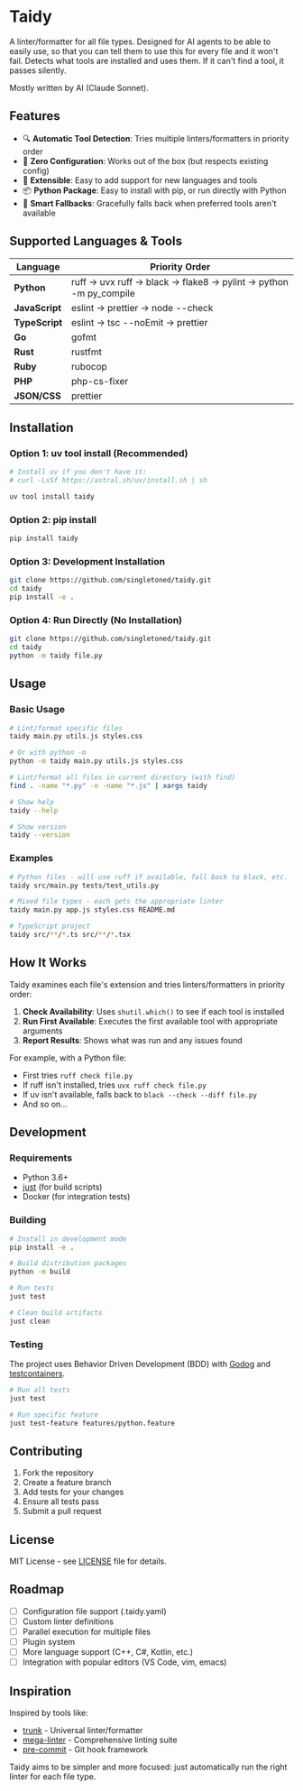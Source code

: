 # Taidy

A linter/formatter for all file types. Designed for AI agents to be able to easily use, so that you can tell them to use this for every file and it won't fail. Detects what tools are installed and uses them. If it can't find a tool, it passes silently.

Mostly written by AI (Claude Sonnet).

## Features

- 🔍 **Automatic Tool Detection**: Tries multiple linters/formatters in priority order
- 🚀 **Zero Configuration**: Works out of the box (but respects existing config)
- 🔧 **Extensible**: Easy to add support for new languages and tools
- 📦 **Python Package**: Easy to install with pip, or run directly with Python
- 🎯 **Smart Fallbacks**: Gracefully falls back when preferred tools aren't available

## Supported Languages & Tools

| Language       | Priority Order                                                   |
| -------------- | ---------------------------------------------------------------- |
| **Python**     | ruff → uvx ruff → black → flake8 → pylint → python -m py_compile |
| **JavaScript** | eslint → prettier → node --check                                 |
| **TypeScript** | eslint → tsc --noEmit → prettier                                 |
| **Go**         | gofmt                                                            |
| **Rust**       | rustfmt                                                          |
| **Ruby**       | rubocop                                                          |
| **PHP**        | php-cs-fixer                                                     |
| **JSON/CSS**   | prettier                                                         |

## Installation

### Option 1: uv tool install (Recommended)

```bash
# Install uv if you don't have it:
# curl -LsSf https://astral.sh/uv/install.sh | sh

uv tool install taidy
```

### Option 2: pip install

```bash
pip install taidy
```

### Option 3: Development Installation

```bash
git clone https://github.com/singletoned/taidy.git
cd taidy
pip install -e .
```

### Option 4: Run Directly (No Installation)

```bash
git clone https://github.com/singletoned/taidy.git
cd taidy
python -m taidy file.py
```

## Usage

### Basic Usage

```bash
# Lint/format specific files
taidy main.py utils.js styles.css

# Or with python -m
python -m taidy main.py utils.js styles.css

# Lint/format all files in current directory (with find)
find . -name "*.py" -o -name "*.js" | xargs taidy

# Show help
taidy --help

# Show version
taidy --version
```

### Examples

```bash
# Python files - will use ruff if available, fall back to black, etc.
taidy src/main.py tests/test_utils.py

# Mixed file types - each gets the appropriate linter
taidy main.py app.js styles.css README.md

# TypeScript project
taidy src/**/*.ts src/**/*.tsx
```

## How It Works

Taidy examines each file's extension and tries linters/formatters in priority order:

1. **Check Availability**: Uses `shutil.which()` to see if each tool is installed
2. **Run First Available**: Executes the first available tool with appropriate arguments
3. **Report Results**: Shows what was run and any issues found

For example, with a Python file:

- First tries `ruff check file.py`
- If ruff isn't installed, tries `uvx ruff check file.py`
- If uv isn't available, falls back to `black --check --diff file.py`
- And so on...

## Development

### Requirements

- Python 3.6+
- [just](https://github.com/casey/just) (for build scripts)
- Docker (for integration tests)

### Building

```bash
# Install in development mode
pip install -e .

# Build distribution packages
python -m build

# Run tests
just test

# Clean build artifacts
just clean
```

### Testing

The project uses Behavior Driven Development (BDD) with [Godog](https://github.com/cucumber/godog) and [testcontainers](https://golang.testcontainers.org/).

```bash
# Run all tests
just test

# Run specific feature
just test-feature features/python.feature
```

## Contributing

1. Fork the repository
2. Create a feature branch
3. Add tests for your changes
4. Ensure all tests pass
5. Submit a pull request

## License

MIT License - see [LICENSE](LICENSE) file for details.

## Roadmap

- [ ] Configuration file support (.taidy.yaml)
- [ ] Custom linter definitions
- [ ] Parallel execution for multiple files
- [ ] Plugin system
- [ ] More language support (C++, C#, Kotlin, etc.)
- [ ] Integration with popular editors (VS Code, vim, emacs)

## Inspiration

Inspired by tools like:

- [trunk](https://trunk.io/) - Universal linter/formatter
- [mega-linter](https://megalinter.io/) - Comprehensive linting suite
- [pre-commit](https://pre-commit.com/) - Git hook framework

Taidy aims to be simpler and more focused: just automatically run the right linter for each file type.
